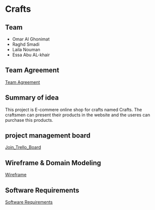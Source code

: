 # Crafts 

## Team 
* Omar Al Ghonimat
* Raghd Smadi
* Laila Nouman
* Essa Abu AL-khair

## Team Agreement
[Team Agreement](https://github.com/Titanoboa-G1/ecommerce/blob/development/Team_Agreement.md)

## Summary of idea
This project is E-commere online shop for crafts named Crafts. The craftsmen can present their products in the website and the useres can purchase this products. 


## project management board
[Join_Trello_Board](https://trello.com/b/xxz6gdjd/g1)

## Wireframe & Domain Modeling
[Wireframe](https://miro.com/app/board/uXjVPZMMios=/)

## Software Requirements

[Software Requirements](https://github.com/Titanoboa-G1/craft-back-end/blob/development/requirements.txt)

